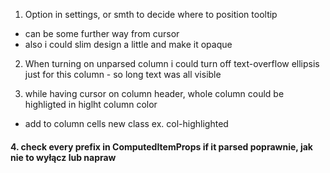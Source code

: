 1. Option in settings, or smth to decide where to position tooltip
  - can be some further way from cursor
  - also i could slim design a little and make it opaque

2. When turning on unparsed column i could turn off text-overflow ellipsis just for this column - so long text was all visible

3. while having cursor on column header, whole column could be highligted in higlht column color
  - add to column cells new class ex. col-highlighted

#### 4. check every prefix in ComputedItemProps if it parsed poprawnie, jak nie to wyłącz lub napraw
